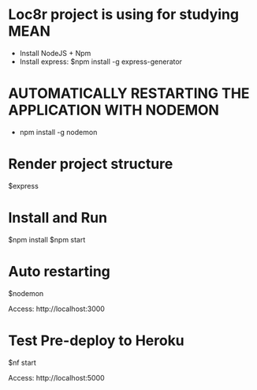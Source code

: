 # Loc8r project is using for studying MEAN
- Install NodeJS + Npm
- Install express: $npm install -g express-generator
# AUTOMATICALLY RESTARTING THE APPLICATION WITH NODEMON
- npm install -g nodemon

# Render project structure
$express

# Install and Run
$npm install
$npm start

# Auto restarting
$nodemon

Access: http://localhost:3000

# Test Pre-deploy to Heroku
$nf start

Access: http://localhost:5000
